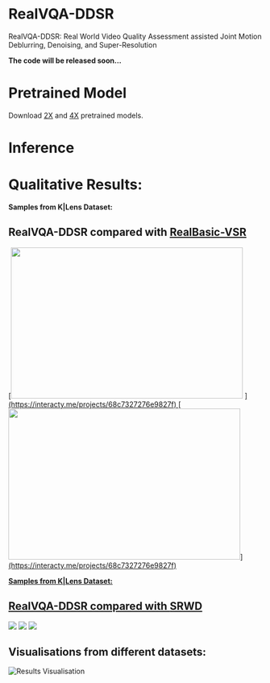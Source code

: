 # RealVQA-DDSR
RealVQA-DDSR: Real World Video Quality Assessment assisted Joint Motion Deblurring, Denoising, and Super-Resolution

**The code will be released soon...**


# Pretrained Model

Download [2X](https://drive.google.com/drive/u/0/folders/1-TM-IzzL9DqIetmdJmDNndBdGs4wmsSR) and [4X](https://drive.google.com/drive/u/0/folders/1eCJdxf_g-Zg7t02mdpztVxpImf-XodBe) pretrained models.


# Inference



# Qualitative Results:
**Samples from K|Lens Dataset:**
## RealVQA-DDSR compared with [RealBasic-VSR](https://github.com/ckkelvinchan/RealBasicVSR/tree/master)

<p float="left">
  [<img width="460" height="300" src="https://github.com/ajeetkverma/RealVQA-DDSR/blob/main/resource/slider1_rbvsr.png"> <a href="https://interacty.me/projects/68c7327276e9827f"]
  [<img width="460" height="300" src="https://github.com/ajeetkverma/RealVQA-DDSR/blob/main/resource/slider2_rbvsr.png">](https://interacty.me/projects/68c7327276e9827f)
  [<img width="460" height="300" src="https://github.com/ajeetkverma/RealVQA-DDSR/blob/main/resource/slider3_rbvsr.png">](https://interacty.me/projects/68c7327276e9827f)

</p>




**Samples from K|Lens Dataset:**
## RealVQA-DDSR compared with [SRWD](https://openaccess.thecvf.com/content/CVPR2023W/NTIRE/papers/Jeelani_Expanding_Synthetic_Real-World_Degradations_for_Blind_Video_Super_Resolution_CVPRW_2023_paper.pdf)
[<img src="https://github.com/ajeetkverma/RealVQA-DDSR/blob/main/resource/slider1_srwd.png">](https://interacty.me/projects/ca92568308c4271d)
[<img src="https://github.com/ajeetkverma/RealVQA-DDSR/blob/main/resource/slider2_srwd.png">](https://interacty.me/projects/ca92568308c4271d)
[<img src="https://github.com/ajeetkverma/RealVQA-DDSR/blob/main/resource/slider3_srwd.png">](https://interacty.me/projects/ca92568308c4271d)

## Visualisations from different datasets:
![Results Visualisation](https://github.com/ajeetkverma/RealVQA-DDSR/blob/main/resource/aj_ddsr_results.png)
